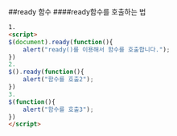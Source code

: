 ﻿##ready 함수
####ready함수를 호출하는 법 
```html
1.
<script>
$(document).ready(function(){
	alert("ready()를 이용해서 함수를 호출합니다.");
})
2.
$().ready(function(){
	alert("함수를 호출2");
})
3.
$(function(){
	alert("함수를 호출3");
})
</script>